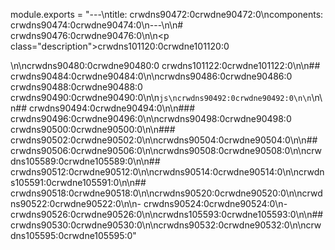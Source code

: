 module.exports = "---\ntitle: crwdns90472:0crwdne90472:0\ncomponents: crwdns90474:0crwdne90474:0\n---\n\n# crwdns90476:0crwdne90476:0\n\n<p class=\"description\">crwdns101120:0crwdne101120:0</p>\n\ncrwdns90480:0crwdne90480:0 crwdns101122:0crwdne101122:0\n\n## crwdns90484:0crwdne90484:0\n\ncrwdns90486:0crwdne90486:0 crwdns90488:0crwdne90488:0 crwdns90490:0crwdne90490:0\n\n```js\ncrwdns90492:0crwdne90492:0\n\n```\n\n## crwdns90494:0crwdne90494:0\n\n### crwdns90496:0crwdne90496:0\n\ncrwdns90498:0crwdne90498:0 crwdns90500:0crwdne90500:0\n\n### crwdns90502:0crwdne90502:0\n\ncrwdns90504:0crwdne90504:0\n\n## crwdns90506:0crwdne90506:0\n\ncrwdns90508:0crwdne90508:0\n\ncrwdns105589:0crwdne105589:0\n\n## crwdns90512:0crwdne90512:0\n\ncrwdns90514:0crwdne90514:0\n\ncrwdns105591:0crwdne105591:0\n\n## crwdns90518:0crwdne90518:0\n\ncrwdns90520:0crwdne90520:0\n\ncrwdns90522:0crwdne90522:0\n\n- crwdns90524:0crwdne90524:0\n- crwdns90526:0crwdne90526:0\n\ncrwdns105593:0crwdne105593:0\n\n## crwdns90530:0crwdne90530:0\n\ncrwdns90532:0crwdne90532:0\n\ncrwdns105595:0crwdne105595:0"